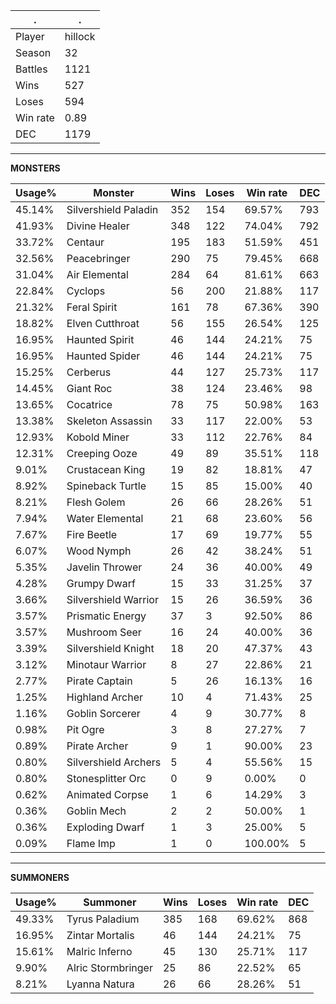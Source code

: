 .|.
|-|-
Player|hillock
Season|32
Battles|1121
Wins|527
Loses|594
Win rate|0.89
DEC|1179

---
**MONSTERS**

Usage%|Monster|Wins|Loses|Win rate|DEC|
-|-|-|-|-|-|
45.14%|Silvershield Paladin|352|154|69.57%|793|
41.93%|Divine Healer|348|122|74.04%|792|
33.72%|Centaur|195|183|51.59%|451|
32.56%|Peacebringer|290|75|79.45%|668|
31.04%|Air Elemental|284|64|81.61%|663|
22.84%|Cyclops|56|200|21.88%|117|
21.32%|Feral Spirit|161|78|67.36%|390|
18.82%|Elven Cutthroat|56|155|26.54%|125|
16.95%|Haunted Spirit|46|144|24.21%|75|
16.95%|Haunted Spider|46|144|24.21%|75|
15.25%|Cerberus|44|127|25.73%|117|
14.45%|Giant Roc|38|124|23.46%|98|
13.65%|Cocatrice|78|75|50.98%|163|
13.38%|Skeleton Assassin|33|117|22.00%|53|
12.93%|Kobold Miner|33|112|22.76%|84|
12.31%|Creeping Ooze|49|89|35.51%|118|
9.01%|Crustacean King|19|82|18.81%|47|
8.92%|Spineback Turtle|15|85|15.00%|40|
8.21%|Flesh Golem|26|66|28.26%|51|
7.94%|Water Elemental|21|68|23.60%|56|
7.67%|Fire Beetle|17|69|19.77%|55|
6.07%|Wood Nymph|26|42|38.24%|51|
5.35%|Javelin Thrower|24|36|40.00%|49|
4.28%|Grumpy Dwarf|15|33|31.25%|37|
3.66%|Silvershield Warrior|15|26|36.59%|36|
3.57%|Prismatic Energy|37|3|92.50%|86|
3.57%|Mushroom Seer|16|24|40.00%|36|
3.39%|Silvershield Knight|18|20|47.37%|43|
3.12%|Minotaur Warrior|8|27|22.86%|21|
2.77%|Pirate Captain|5|26|16.13%|16|
1.25%|Highland Archer|10|4|71.43%|25|
1.16%|Goblin Sorcerer|4|9|30.77%|8|
0.98%|Pit Ogre|3|8|27.27%|7|
0.89%|Pirate Archer|9|1|90.00%|23|
0.80%|Silvershield Archers|5|4|55.56%|15|
0.80%|Stonesplitter Orc|0|9|0.00%|0|
0.62%|Animated Corpse|1|6|14.29%|3|
0.36%|Goblin Mech|2|2|50.00%|1|
0.36%|Exploding Dwarf|1|3|25.00%|5|
0.09%|Flame Imp|1|0|100.00%|5|

---
**SUMMONERS**

Usage%|Summoner|Wins|Loses|Win rate|DEC|
-|-|-|-|-|-|
49.33%|Tyrus Paladium|385|168|69.62%|868|
16.95%|Zintar Mortalis|46|144|24.21%|75|
15.61%|Malric Inferno|45|130|25.71%|117|
9.90%|Alric Stormbringer|25|86|22.52%|65|
8.21%|Lyanna Natura|26|66|28.26%|51|
